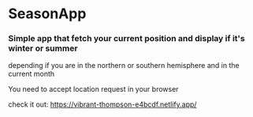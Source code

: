 # SeasonApp
### Simple app that fetch your current position and display if it's winter or summer

depending if you are in the northern or southern hemisphere and in the current month

You need to accept location request in your browser


 check it out: https://vibrant-thompson-e4bcdf.netlify.app/
